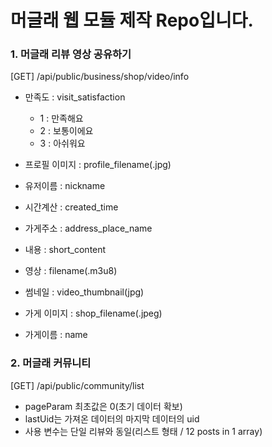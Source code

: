 # 머글래 웹 모듈 제작 Repo입니다.

### 1. 머글래 리뷰 영상 공유하기
[GET] /api/public/business/shop/video/info

- 만족도 : visit_satisfaction
  - 1 : 만족해요
  - 2 : 보통이에요
  - 3 : 아쉬워요


- 프로필 이미지 : profile_filename(.jpg)
- 유저이름 : nickname
- 시간계산 : created_time
- 가게주소 : address_place_name


- 내용 : short_content


- 영상 : filename(.m3u8)
- 썸네일 : video_thumbnail(jpg)


- 가게 이미지 : shop_filename(.jpeg)
- 가게이름 : name



### 2. 머글래 커뮤니티

[GET] /api/public/community/list

- pageParam 최초값은 0(초기 데이터 확보)
- lastUid는 가져온 데이터의 마지막 데이터의 uid
- 사용 변수는 단일 리뷰와 동일(리스트 형태 / 12 posts in 1 array)

